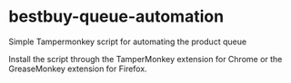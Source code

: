 # bestbuy-queue-automation
Simple Tampermonkey script for automating the product queue

Install the script through the TamperMonkey extension for Chrome or the GreaseMonkey extension for Firefox.
